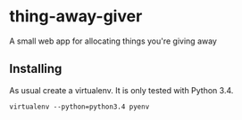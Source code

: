 # thing-away-giver
A small web app for allocating things you're giving away

## Installing

As usual create a virtualenv. It is only tested with Python 3.4.

`virtualenv --python=python3.4 pyenv`
